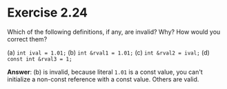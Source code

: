 # Exercise 2.24

Which of the following definitions, if any, are invalid? Why? How would you correct them?

(a) `int ival = 1.01;` (b) `int &rval1 = 1.01;`
(c) `int &rval2 = ival;` (d) `const int &rval3 = 1;`

**Answer**: (b) is invalid, because literal `1.01` is a const value, you can't initialize a non-const reference with a const value. Others are valid.